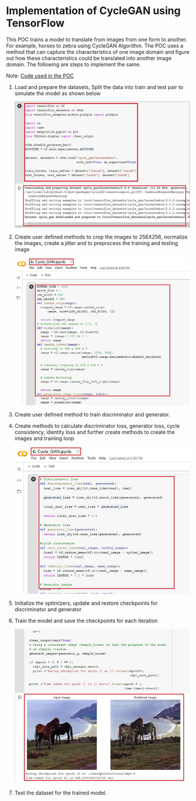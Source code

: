 # Implementation of CycleGAN using TensorFlow
This POC trains a model to translate from images from one form to another. For example, horses to zebra using CycleGAN Algorithm. The POC uses a method that can capture the characteristics of one image domain and figure out how these characteristics could be translated into another image domain. The following are steps to implement the same.

Note: [Code used in the POC](https://github.com/Protontech-1803/DataScience/blob/master/CycleGAN/CycleGAN_Code)
1.	Load and prepare the datasets, Split the data into train and test pair to simulate the model as shown below

      ![Alt text](https://github.com/Protontech-1803/DataScience/blob/master/CycleGAN/load_dataset.jpg)
 
2.	Create user defined methods to crop the images to 256X256, normalize the images, create a jitter and to preprocess the training and testing image

      ![Alt text](https://github.com/Protontech-1803/DataScience/blob/master/CycleGAN/resize_image.jpg)
 
3.	Create user defined method to train discriminator and generator.
4.	Create methods to calculate discriminator loss, generator loss, cycle consistency, identity loss and further create methods to create the images and training loop

      ![Alt text](https://github.com/Protontech-1803/DataScience/blob/master/CycleGAN/calculate_loss.jpg)

5.	Initialize the optimizers, update and restore checkpoints for discriminator and generator 
6.	Train the model and save the checkpoints for each iteration

      ![Alt text](https://github.com/Protontech-1803/DataScience/blob/master/CycleGAN/train_model.jpg)

7.	Test the dataset for the trained model.
